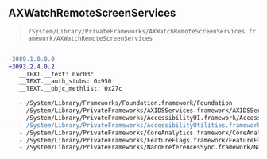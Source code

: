 ## AXWatchRemoteScreenServices

> `/System/Library/PrivateFrameworks/AXWatchRemoteScreenServices.framework/AXWatchRemoteScreenServices`

```diff

-3089.1.0.0.0
+3093.2.4.0.2
   __TEXT.__text: 0xc03c
   __TEXT.__auth_stubs: 0x950
   __TEXT.__objc_methlist: 0x27c

   - /System/Library/Frameworks/Foundation.framework/Foundation
   - /System/Library/PrivateFrameworks/AXIDSServices.framework/AXIDSServices
   - /System/Library/PrivateFrameworks/AccessibilityUI.framework/AccessibilityUI
-  - /System/Library/PrivateFrameworks/AccessibilityUtilities.framework/AccessibilityUtilities
   - /System/Library/PrivateFrameworks/CoreAnalytics.framework/CoreAnalytics
   - /System/Library/PrivateFrameworks/FeatureFlags.framework/FeatureFlags
   - /System/Library/PrivateFrameworks/NanoPreferencesSync.framework/NanoPreferencesSync

```
